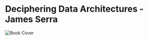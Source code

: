 # Deciphering Data Architectures - James Serra
![Book Cover](https://learning.oreilly.com/covers/urn:orm:book:9781098150754/400w/)

